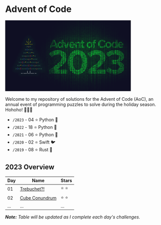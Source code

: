 # Advent of Code

<a href="https://adventofcode.com/2023"><img src="2023/calender.png" width="80%" /></a>

Welcome to my repository of solutions for the Advent of Code (AoC), an annual event of programming puzzles to solve during the holiday season. Hohoho! 🎄🎅🎄
- `/2023` - 04 ⭐ Python 🐍
- `/2022` - 18 ⭐ Python 🐍
- `/2021` - 06 ⭐ Python 🐍
- `/2020` - 02 ⭐ Swift 🐦
- `/2019` - 08 ⭐ Rust 🦀

## 2023 Overview

| Day | Name                                                   | Stars |
| --- |--------------------------------------------------------|-------|
| 01  | [Trebuchet?!](https://adventofcode.com/2023/day/1)     | ⭐ ⭐   |
| 02  | [Cube Conundrum](https://adventofcode.com/2023/day/2/) | ⭐ ⭐   |
| ... | ...                                                    | ...   |

_**Note:** Table will be updated as I complete each day's challenges._